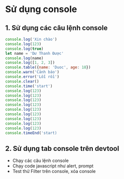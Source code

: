 # Sử dụng console

## 1. Sử dụng các câu lệnh console

```javascript
console.log('Xin chào')
console.log(123)
console.log(true)
let name = 'Dư Thanh Được'
console.log(name)
console.log([1, 2, 3])
console.table({name: 'Duoc', age: 18})
console.warn('Cảnh báo')
console.error('Lỗi rồi')
console.clear()
console.time('start')
console.log(123)
console.log(123)
console.log(123)
console.log(123)
console.log(123)
console.log(123)
console.log(123)
console.log(123)
console.log(123)
console.timeEnd('start)
```

## 2. Sử dụng tab console trên devtool

- Chạy các câu lệnh console
- Chạy code javascript như alert, prompt
- Test thử Filter trên console, xóa console
